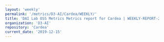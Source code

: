 ```yaml
---
layout: 'weekly'
permalink: '/metrics/D3-AI/Cardea/WEEKLY/'
title: 'DAI Lab OSS Metrics Metrics report for Cardea | WEEKLY-REPORT-2019-12-15'
organization: 'D3-AI'
repository: 'Cardea'
current_date: '2019-12-15'
---
```

